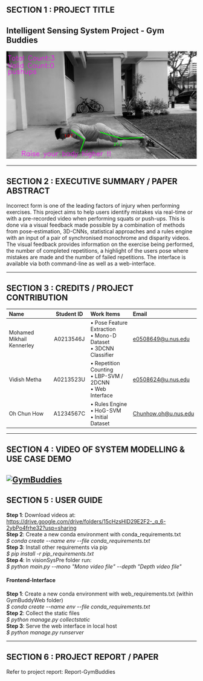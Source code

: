 ## SECTION 1 : PROJECT TITLE
## Intelligent Sensing System Project - Gym Buddies

![GymBuddies](./img.jpeg)

---

## SECTION 2 : EXECUTIVE SUMMARY / PAPER ABSTRACT
Incorrect form is one of the leading factors of injury when performing exercises. This project aims to help users identify mistakes via real-time or with a pre-recorded video when performing squats or push-ups. This is done via a visual feedback made possible by a combination of methods from pose-estimation, 3D-CNNs, statistical approaches and a rules engine with an input of a pair of synchronised monochrome and disparity videos. The visual feedback provides information on the exercise being performed, the number of completed repetitions, a highlight of the users pose where mistakes are made and the number of failed repetitions. The interface is available via both command-line as well as a web-interface.

---

## SECTION 3 : CREDITS / PROJECT CONTRIBUTION

| Name  | Student ID  | Work Items | Email |
| :------------ |:---------------:| :-----| :-----|
| Mohamed Mikhail Kennerley | A0213546J | • Pose Feature Extraction <br>• Mono-D Dataset <br>• 3DCNN Classifier| e0508649@u.nus.edu |
| Vidish Metha | A0213523U | • Repetition Counting <br>• LBP-SVM / 2DCNN <br>•  Web Interface| e0508624@u.nus.edu|
| Oh Chun How | A1234567C | • Rules Engine <br>• HoG-SVM <br>• Initial Dataset| Chunhow.oh@u.nus.edu |

---

## SECTION 4 : VIDEO OF SYSTEM MODELLING & USE CASE DEMO

[![GymBuddies](https://img.youtube.com/vi/WCCdBEJB0-Y/0.jpg)](https://youtu.be/WCCdBEJB0-Y "
GymBuddies")
---

## SECTION 5 : USER GUIDE
**Step 1**: Download videos at: https://drive.google.com/drive/folders/15cHzsHID29E2F2-_q_6-2ybPo4frhe32?usp=sharing <br>
**Step 2**: Create a new conda environment with conda_requirements.txt <br>
*$ conda create --name env --file conda_requirements.txt* <br>
**Step 3**: Install other requirements via pip <br>
*$ pip install -r pip_requirements.txt* <br>
**Step 4**: In visionSysPre folder run: <br>
*$ python main.py --mono "Mono video file" --depth "Depth video file"*

#### Frontend-Interface

**Step 1**: Create a new conda environment with web_requirements.txt (within GymBuddyWeb folder)<br>
*$ conda create --name env --file conda_requirements.txt* <br>
**Step 2**: Collect the static files<br>
*$ python manage.py collectstatic* <br>
**Step 3**: Serve the web interface in local host<br>
*$ python manage.py runserver*


---
## SECTION 6 : PROJECT REPORT / PAPER

Refer to project report: Report-GymBuddies <br>
